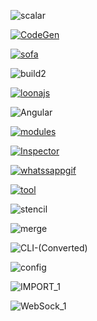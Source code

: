 ![scalar](https://user-images.githubusercontent.com/25294569/63675022-87723c80-c7f0-11e9-87b9-22c78c9a17e2.gif)

[![CodeGen](https://user-images.githubusercontent.com/25294569/63696114-af7a9380-c822-11e9-9e01-b3cf4c91f88e.gif)](https://graphql-code-generator.com)

[![sofa](https://user-images.githubusercontent.com/25294569/63839869-bfac8300-c988-11e9-978e-6b6c16c350de.gif)](https://sofa-api.com)


![build2](https://user-images.githubusercontent.com/25294569/63841206-0c915900-c98b-11e9-9106-a5652639becb.gif)

[![loonajs](https://user-images.githubusercontent.com/25294569/63890998-d258a380-c9ec-11e9-9f0d-82f100d0d069.gif)](https://loonajs.com)

![Angular](https://user-images.githubusercontent.com/25294569/63955021-b99fca80-ca8c-11e9-9362-1ee8083edd2e.gif)

[![modules](https://user-images.githubusercontent.com/25294569/64067074-ed185b80-cc2a-11e9-8f4d-5f1e19feaa0a.gif)](https://graphql-modules.com/)

[![Inspector](https://user-images.githubusercontent.com/25294569/64163641-50cc9f80-ce4a-11e9-89b0-248c7d12142f.gif)](https://graphql-inspector.com/)

[![whatssappgif](https://user-images.githubusercontent.com/25294569/64722192-a4885a00-d4d6-11e9-960d-8a9bae6b26de.gif)](https://github.com/Urigo/WhatsApp-Clone-Tutorial)

[![tool](https://user-images.githubusercontent.com/25294569/64810060-4d9c8680-d5a3-11e9-9a66-84ff20e1179f.gif)](https://github.com/ardatan/graphql-toolkit)

![stencil](https://user-images.githubusercontent.com/25294569/64912199-8750c700-d734-11e9-807b-041fc6fe80d4.gif)

![merge](https://user-images.githubusercontent.com/25294569/64980375-6322f080-d8c2-11e9-8cc0-34bec066f095.gif)

![CLI-(Converted)](https://user-images.githubusercontent.com/25294569/66941718-2e848f00-f050-11e9-9608-162d0f97c258.gif)

![config](https://user-images.githubusercontent.com/25294569/66941766-4e1bb780-f050-11e9-88b2-afaf73fdba98.gif)

![IMPORT_1](https://user-images.githubusercontent.com/25294569/76310705-fc621b00-62d7-11ea-9643-1670cfe6be18.gif)

![WebSock_1](https://user-images.githubusercontent.com/25294569/94527042-172dba00-023f-11eb-944b-88c0bd58a8d2.gif)



